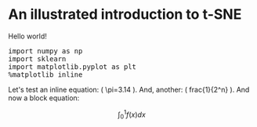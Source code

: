 # An illustrated introduction to t-SNE

Hello world!

<pre data-code-language="python"
     data-executable="true"
     data-type="programlisting">
import numpy as np
import sklearn
import matplotlib.pyplot as plt
%matplotlib inline
</pre>

Let's test an inline equation: <span class="math-tex" data-type="tex">\( \pi=3.14 \)</span>. And, another: <span data-type="tex">\( frac{1}{2^n} \)</span>.  And now a block equation:

<span class="math-tex" data-type="tex">$$\int_0^1 f(x)dx$$</span>
